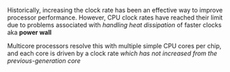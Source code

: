 Historically, increasing the clock rate has been an effective way to improve processor performance. However, CPU clock rates have reached their limit due to problems associated with *handling heat dissipation* of faster clocks aka **power wall**

Multicore processors resolve this with multiple simple CPU cores per chip, and each core is driven by a clock rate *which has not increased from the previous-generation core*